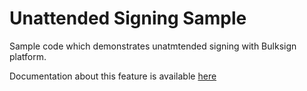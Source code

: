 # Unattended Signing Sample

Sample code which demonstrates unatmtended signing with Bulksign platform.

Documentation about this feature is available <a href="https://bulksign.com/docs/unattended.htm">here</a>

